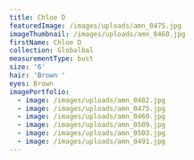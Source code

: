 ```yaml
---
title: Chloe D
featuredImage: /images/uploads/amn_0475.jpg
imageThumbnail: /images/uploads/amn_0460.jpg
firstName: Chloe D
collection: Globalbal
measurementType: bust
size: '6'
hair: 'Brown '
eyes: Brown
imagePortfolio:
  - image: /images/uploads/amn_0482.jpg
  - image: /images/uploads/amn_0475.jpg
  - image: /images/uploads/amn_0460.jpg
  - image: /images/uploads/amn_0509.jpg
  - image: /images/uploads/amn_0503.jpg
  - image: /images/uploads/amn_0491.jpg
---
```


